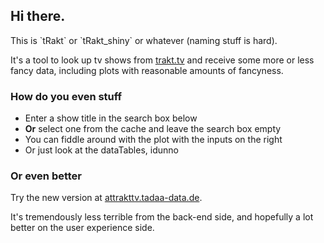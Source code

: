 ## Hi there.
<p class = "lead">This is `tRakt` or `tRakt_shiny` or whatever (naming stuff is hard).</p>

<p class = "lead">It's a tool to look up tv shows from <a href = 'http://trakt.tv'>trakt.tv</a> and receive some more or less fancy data, including plots with reasonable amounts of fancyness.</p>

### How do you even stuff

* Enter a show title in the search box below 
* **Or** select one from the cache and leave the search box empty
* You can fiddle around with the plot with the inputs on the right
* Or just look at the dataTables, idunno


### Or even better

Try the new version at [attrakttv.tadaa-data.de](https://attrakttv.tadaa-data.de/).  

It's tremendously less terrible from the back-end side, and hopefully a lot better on the user experience side.
